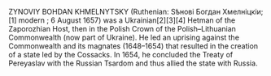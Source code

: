 ZYNOVIY BOHDAN KHMELNYTSKY (Ruthenian: Ѕѣнові Богдан Хмелнiцкiи;[1] modern ; 6 August 1657) was a Ukrainian[2][3][4] Hetman of the Zaporozhian Host, then in the Polish Crown of the Polish–Lithuanian Commonwealth (now part of Ukraine). He led an uprising against the Commonwealth and its magnates (1648–1654) that resulted in the creation of a state led by the Cossacks. In 1654, he concluded the Treaty of Pereyaslav with the Russian Tsardom and thus allied the state with Russia.
